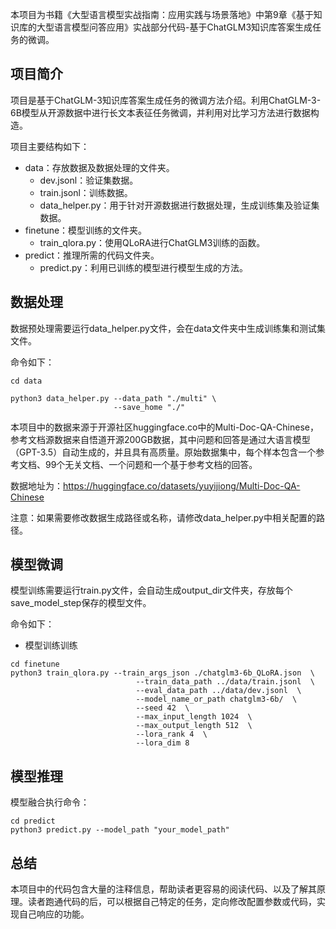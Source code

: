 本项目为书籍《大型语言模型实战指南：应用实践与场景落地》中第9章《基于知识库的大型语言模型问答应用》实战部分代码-基于ChatGLM3知识库答案生成任务的微调。

## 项目简介

项目是基于ChatGLM-3知识库答案生成任务的微调方法介绍。利用ChatGLM-3-6B模型从开源数据中进行长文本表征任务微调，并利用对比学习方法进行数据构造。

项目主要结构如下：
- data：存放数据及数据处理的文件夹。
  - dev.jsonl：验证集数据。
  - train.jsonl：训练数据。
  - data_helper.py：用于针对开源数据进行数据处理，生成训练集及验证集数据。
- finetune：模型训练的文件夹。
  - train_qlora.py：使用QLoRA进行ChatGLM3训练的函数。
- predict：推理所需的代码文件夹。
  - predict.py：利用已训练的模型进行模型生成的方法。

## 数据处理

数据预处理需要运行data_helper.py文件，会在data文件夹中生成训练集和测试集文件。

命令如下：

```shell
cd data

python3 data_helper.py --data_path "./multi" \
                       --save_home "./"
```
本项目中的数据来源于开源社区huggingface.co中的Multi-Doc-QA-Chinese，参考文档源数据来自悟道开源200GB数据，其中问题和回答是通过大语言模型（GPT-3.5）自动生成的，并且具有高质量。原始数据集中，每个样本包含一个参考文档、99个无关文档、一个问题和一个基于参考文档的回答。

数据地址为：https://huggingface.co/datasets/yuyijiong/Multi-Doc-QA-Chinese


注意：如果需要修改数据生成路径或名称，请修改data_helper.py中相关配置的路径。
## 模型微调

模型训练需要运行train.py文件，会自动生成output_dir文件夹，存放每个save_model_step保存的模型文件。

命令如下：
- 模型训练训练
```shell
cd finetune
python3 train_qlora.py --train_args_json ./chatglm3-6b_QLoRA.json  \
                            --train_data_path ../data/train.jsonl  \
                            --eval_data_path ../data/dev.jsonl  \
                            --model_name_or_path chatglm3-6b/  \
                            --seed 42  \
                            --max_input_length 1024  \
                            --max_output_length 512  \
                            --lora_rank 4  \
                            --lora_dim 8
```

## 模型推理

模型融合执行命令：
```shell
cd predict
python3 predict.py --model_path "your_model_path"
```
## 总结

本项目中的代码包含大量的注释信息，帮助读者更容易的阅读代码、以及了解其原理。读者跑通代码的后，可以根据自己特定的任务，定向修改配置参数或代码，实现自己响应的功能。